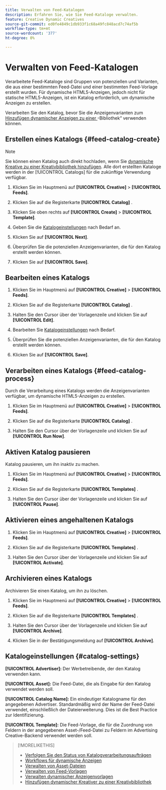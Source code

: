 ```yaml
---
title: Verwalten von Feed-Katalogen
description: Erfahren Sie, wie Sie Feed-Kataloge verwalten.
feature: Creative Dynamic Creatives
source-git-commit: ed0fe4849c1db933f1c68a49fc848acd7c74af5b
workflow-type: tm+mt
source-wordcount: '377'
ht-degree: 0%

---
```


# Verwalten von Feed-Katalogen

Verarbeitete Feed-Kataloge sind Gruppen von potenziellen und Varianten, die aus einer bestimmten Feed-Datei und einer bestimmten Feed-Vorlage erstellt wurden. Für dynamische HTML5-Anzeigen, jedoch nicht für statische HTML5-Anzeigen, ist ein Katalog erforderlich, um dynamische Anzeigen zu erstellen.

Verarbeiten Sie den Katalog, bevor Sie die Anzeigenvarianten zum [Hinzufügen dynamischer Anzeigen zu einer ](/help/creative/creative-libraries/creative-add-dynamic.md)-Bibliothek“ verwenden können.

## Erstellen eines Katalogs {#feed-catalog-create}

>[!NOTE]
>
>Sie können einen Katalog auch direkt hochladen, wenn Sie [dynamische Kreative zu einer Kreativbibliothek hinzufügen](/help/creative/creative-libraries/creative-add-dynamic.md). Alle dort erstellten Kataloge werden in der [!UICONTROL Catalogs] für die zukünftige Verwendung verfügbar.

1. Klicken Sie im Hauptmenü auf **[!UICONTROL Creative]** > **[!UICONTROL Feeds]**.

1. Klicken Sie auf die Registerkarte **[!UICONTROL Catalog]** .

1. Klicken Sie oben rechts auf **[!UICONTROL Create]** > **[!UICONTROL Template]**.

1. Geben Sie die [Katalogeinstellungen](#catalog-settings) nach Bedarf an.

1. Klicken Sie auf **[!UICONTROL Next]**.

1. Überprüfen Sie die potenziellen Anzeigenvarianten, die für den Katalog erstellt werden können.

1. Klicken Sie auf **[!UICONTROL Save]**.

## Bearbeiten eines Katalogs

1. Klicken Sie im Hauptmenü auf **[!UICONTROL Creative]** > **[!UICONTROL Feeds]**.

1. Klicken Sie auf die Registerkarte **[!UICONTROL Catalog]** .

1. Halten Sie den Cursor über der Vorlagenzeile und klicken Sie auf **[!UICONTROL Edit]**.

1. Bearbeiten Sie [Katalogeinstellungen](#catalog-settings) nach Bedarf.

1. Überprüfen Sie die potenziellen Anzeigenvarianten, die für den Katalog erstellt werden können.

1. Klicken Sie auf **[!UICONTROL Save]**.

## Verarbeiten eines Katalogs {#feed-catalog-process}

Durch die Verarbeitung eines Katalogs werden die Anzeigenvarianten verfügbar, um dynamische HTML5-Anzeigen zu erstellen.

1. Klicken Sie im Hauptmenü auf **[!UICONTROL Creative]** > **[!UICONTROL Feeds]**.

1. Klicken Sie auf die Registerkarte **[!UICONTROL Catalog]** .

1. Halten Sie den Cursor über der Vorlagenzeile und klicken Sie auf **[!UICONTROL Run Now]**.

## Aktiven Katalog pausieren

Katalog pausieren, um ihn inaktiv zu machen.<!-- Can you Activate it again? -->

1. Klicken Sie im Hauptmenü auf **[!UICONTROL Creative]** > **[!UICONTROL Feeds]**.

1. Klicken Sie auf die Registerkarte **[!UICONTROL Templates]** .

1. Halten Sie den Cursor über der Vorlagenzeile und klicken Sie auf **[!UICONTROL Pause]**.

<!-- Verify if this is available:  1. In the confirmation message, click **[!UICONTROL Pause]**. -->

## Aktivieren eines angehaltenen Katalogs

<!-- Verify if this is available. -->

1. Klicken Sie im Hauptmenü auf **[!UICONTROL Creative]** > **[!UICONTROL Feeds]**.

1. Klicken Sie auf die Registerkarte **[!UICONTROL Templates]** .

1. Halten Sie den Cursor über der Vorlagenzeile und klicken Sie auf **[!UICONTROL Activate]**.

## Archivieren eines Katalogs

Archivieren Sie einen Katalog, um ihn zu löschen.

1. Klicken Sie im Hauptmenü auf **[!UICONTROL Creative]** > **[!UICONTROL Feeds]**.

1. Klicken Sie auf die Registerkarte **[!UICONTROL Templates]** .

1. Halten Sie den Cursor über der Vorlagenzeile und klicken Sie auf **[!UICONTROL Archive]**.

1. Klicken Sie in der Bestätigungsmeldung auf **[!UICONTROL Archive]**.

## Katalogeinstellungen {#catalog-settings}

**[!UICONTROL Advertiser]:** Der Werbetreibende, der den Katalog verwenden kann.

**[!UICONTROL Asset]:** Die Feed-Datei, die als Eingabe für den Katalog verwendet werden soll.

**[!UICONTROL Catalog Name]:** Ein eindeutiger Katalogname für den angegebenen Advertiser. Standardmäßig wird der Name der Feed-Datei verwendet, einschließlich der Dateierweiterung. Dies ist die Best Practice zur Identifizierung.<!-- must it have a file extension? -->

**[!UICONTROL Template]:** Die Feed-Vorlage, die für die Zuordnung von Feldern in der angegebenen Asset-/Feed-Datei zu Feldern im Advertising Creative-Backend verwendet werden soll.

>[!MORELIKETHIS]
>
>* [Verfolgen Sie den Status von Katalogverarbeitungsaufträgen](/help/creative/feeds/job-status-track.md)
>* [Workflows für dynamische Anzeigen](/help/creative/introduction/workflow-dynamic-ads.md)
>* [Verwalten von Asset-Dateien](/help/creative/feeds/asset-manage.md)
>* [Verwalten von Feed-Vorlagen](/help/creative/feeds/feed-template-manage.md)
>* [Verwalten dynamischer Anzeigenvorlagen](/help/creative/ad-templates/ad-template-manage.md)
>* [Hinzufügen dynamischer Kreativer zu einer Kreativbibliothek](/help/creative/creative-libraries/creative-add-dynamic.md)
